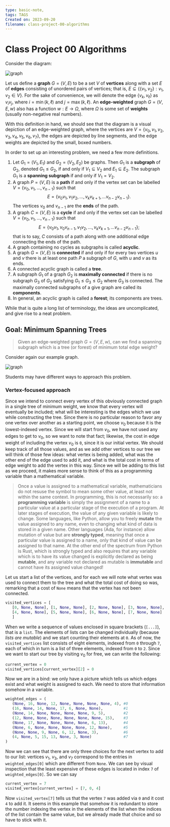 ```yaml
---
type: basic-note,
tags: TAGS
Created on: 2023-09-20
filename: class-project-00-algorithms
---
```


# Class Project 00 Algorithms

Consider the diagram:

![graph](../generated-assets/latex-image/img-smallnetwork.svg)

Let us define a **graph** $G = (V,E)$ to be a set $V$ of **vertices** along with a set $E$ of **edges** consisting of unordered pairs of vertices; that is, $E \subseteq \{\{v_1,v_2\}: v_1,v_2\in V\}$. For the sake of convenience, we will denote the edge $\{v_k,v_\ell\}$ as $v_iv_j$, where $i=\min(k,\ell)$ and $j=\max(k,\ell)$. An **edge-weighted** graph $G=(V,E,w)$ also has a function $w:E\to \Omega$, where $\Omega$ is some set of **weights** (usually non-negative real numbers).

With this definition in hand, we should see that the diagram is a visual depiction of an edge-weighted graph, where the vertices are $V=\{v_0,v_1,v_2,v_3,v_4,v_5,v_6,v_7\}$, the edges are depicted by line segments, and the edge weights are depicted by the small, boxed numbers.

In order to set up an interesting problem, we need a few more definitions.

1. Let $G_1 = (V_1, E_1)$ and $G_2 = (V_2,E_2)$ be graphs. Then $G_1$ is a **subgraph** of $G_2$, denoted $G_1 \leq G_2$, if and only if $V_1 \subseteq V_2$ and $E_1 \subseteq E_2$. The subgraph $G_1$ is a **spanning subgraph** if and only if $V_1 = V_2$.
2. A graph $P = (V,E)$ is a **path** if and only if the vertex set can be labelled $V = \{v_0,v_1,\dotsc,v_{n-1}\}$ such that
   $$E = \{ v_0 v_1, v_1 v_2, \dotsc, v_k v_{k+1},\dotsc v_{n-2}v_{n-1}\}.$$
   The vertices $v_0$ and $v_{n-1}$ are the **ends** of the path.
3. A graph $C = (V,E)$ is a **cycle** if and only if the vertex set can be labelled $V = \{v_0,v_1,\dotsc,v_{n-1}\}$ such that
   $$E = \{ v_0 v_1, v_0v_{n-1}, v_1 v_2, \dotsc, v_k v_{k+1},\dotsc v_{n-2}v_{n-1}\};$$
   that is to say, $C$ consists of a path along with one additional edge connecting the ends of the path.
4. A graph containing no cycles as subgraphs is called **acyclic**.
5. A graph $G = (V,E)$ is **connected** if and only if for every two vertices $u$ and $v$ there is at least one path $P$ a subgraph of $G$, with $u$ and $v$ as its ends.
6. A connected acyclic graph is called a **tree**.
7. A subgraph $G_1$ of a graph $G_2$ is **maximally connected** if there is no subgraph $G_3$ of $G_2$ satisfying $G_1 \leq G_3 \leq G_2$ where $G_3$ is connected. The maximally connected subgraphs of a give graph are called its **components**.
8. In general, an acyclic graph is called a **forest**; its components are trees.

While that is quite a long list of terminology, the ideas are uncomplicated, and give rise to a neat problem.

## Goal: Minimum Spanning Trees

> Given an edge-weighted graph $G=(V,E,w)$, can we find a spanning subgraph which is a tree (or forest) of minimum total edge weight?

Consider again our example graph.

![graph](../generated-assets/latex-image/img-smallnetwork.svg)

Students may have different ways to approach this problem.

### Vertex-focused approach

Since we intend to connect every vertex of this obviously connected graph in a single tree of minimum weight, we know that every vertex will eventually be included; what will be interesting is the edges which we use while constructing the tree. Since there is no particular reason to favor any one vertex over another as a starting point, we choose $v_0$ because it is the lowest-indexed vertex. Since we will start from $v_0$, we have not used any edges to get to $v_0$, so we want to note that fact; likewise, the cost in edge weight of including the vertex $v_0$ is `0`, since it is our initial vertex. We should keep track of all those values, and as we add other vertices to our tree we will think of those few ideas: what vertex is being added, what was the other end of the edge used to add it, and what is the total cost in terms of edge weight to add the vertex in this way. Since we will be adding to this list as we proceed, it makes more sense to think of this as a programming variable than a mathematical variable.

> Once a value is assigned to a mathematical variable, mathematicians do not resuse the symbol to mean some other value, at least not within the same context. In programming, this is not necessarily so: a **programming variable** is simply the assignment of a name to a particular value at a particular stage of the execution of a program. At later stages of execution, the value of any given variable is likely to change. Some languages, like Python, allow you to freely **mutate** the value assigned to any name, even to changing what kind of data is stored in a given name. Other languages (Ada, for instance) allow mutation of value but are **strongly typed**, meaning that once a particular value is assigned to a name, only that kind of value can be assigned to that name. At the other end of the spectrum from Python is Rust, which is strongly typed and also requires that any variable which is to have its value changed is explicitly declared as being **mutable**, and any variable not declared as mutable is **immutable** and cannot have its assigned value changed!

Let us start a list of the vertices, and for each we will note what vertex was used to connect them to the tree and what the total cost of doing so was, remarking that a cost of `None` means that the vertex has not been connected.

```python
visited_vertices = [
   [0, None, None], [1, None, None], [2, None, None], [3, None, None], 
   [4, None, None], [5, None, None], [6, None, None], [7, None, None]
   ]
```

When we write a sequence of values enclosed in  square brackets (`[...]`), that is a `list`. The elements of lists can be changed individually (because *lists are mutable*) and we start counting their elements at `0`. As of now, the `visited_vertices` list consists of eight elements, indexed from `0` through `7`, each of which in turn is a list of three elements, indexed from `0` to `2`. Since we want to start our tree by visiting $v_0$ for free, we can write the following:

```python
current_vertex = 0
visited_vertices[current_vertex][2] = 0
```

Now we are in a bind: we only have a picture which tells us which edges exist and what weight is assigned to each. We need to store that information somehow in a variable.

```python
weighted_edges = (
   (None, 16, None, 12, None, None, None, None, 4), #0
   (16, None, 14, None, 17, 6, None, None),         #1
   (None, 14, None, None, None, None, 9, 5),        #2
   (12, None, None, None, None, None, None, 15),    #3
   (None, 17, None, None, None, None, 6, 13),       #4
   (None, 6, None, None, None, None, 12, None),     #5
   (None, None, 9, None, 6, 12, None, 3),           #6
   (4, None, 5, 15, 13, None, 3, None)              #7
)
```

Now we can see that there are only three choices for the next vertex to add to our list: vertices $v_1$, $v_3$, and $v_7$ correspond to the entries in `weighted_edges[0]` which are different from `None`. We can see by visual inspection that the least expensive of these edges is located in index `7` of `weighted_edges[0]`. So we can say

```python
current_vertex = 7
visited_vertex[current_vertex] = [7, 0, 4]
```

Now `visited_vertex[7]` tells us that the vertex `7` was added via `0` and it cost `4` to add it. It seems in this example that somehow it is redundant to store the number indexing the vertex in the elements of the list when the indices of the list contain the same value, but we already made that choice and so have to stick with it.